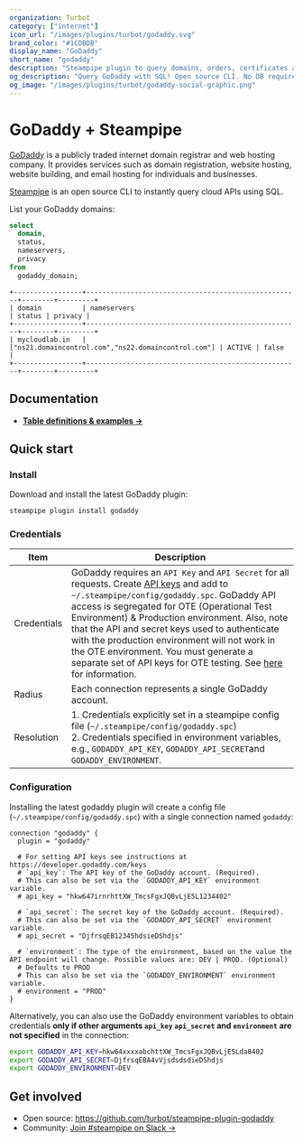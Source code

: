 ```yaml
---
organization: Turbot
category: ["internet"]
icon_url: "/images/plugins/turbot/godaddy.svg"
brand_color: "#1CDBDB"
display_name: "GoDaddy"
short_name: "godaddy"
description: "Steampipe plugin to query domains, orders, certificates and more from GoDaddy."
og_description: "Query GoDaddy with SQL! Open source CLI. No DB required."
og_image: "/images/plugins/turbot/godaddy-social-graphic.png"
---
```


# GoDaddy + Steampipe

[GoDaddy](https://godaddy.com) is a publicly traded internet domain registrar and web hosting company. It provides services such as domain registration, website hosting, website building, and email hosting for individuals and businesses.

[Steampipe](https://steampipe.io) is an open source CLI to instantly query cloud APIs using SQL.

List your GoDaddy domains:

```sql
select
  domain,
  status,
  nameservers,
  privacy
from
  godaddy_domain;
```

```
+-----------------+-----------------------------------------------------+--------+---------+
| domain          | nameservers                                         | status | privacy |
+-----------------+-----------------------------------------------------+--------+---------+
| mycloudlab.in   | ["ns21.domaincontrol.com","ns22.domaincontrol.com"] | ACTIVE | false   |
+-----------------+-----------------------------------------------------+--------+---------+
```

## Documentation

- **[Table definitions & examples →](/plugins/turbot/godaddy/tables)**

## Quick start

### Install

Download and install the latest GoDaddy plugin:

```sh
steampipe plugin install godaddy
```

### Credentials

| Item        | Description                                                                                                                                                                                                                                                                                                                                           |
| ----------- | ----------------------------------------------------------------------------------------------------------------------------------------------------------------------------------------------------------------------------------------------------------------------------------------------------------------------------------------------------- |
| Credentials | GoDaddy requires an  `API Key` and `API Secret` for all requests. Create [API keys](https://developer.godaddy.com/keys) and add to `~/.steampipe/config/godaddy.spc`.  GoDaddy API access is segregated for OTE (Operational Test Environment) & Production environment. Also, note that the API and secret keys used to authenticate with the production environment will not work in the OTE environment. You must generate a separate set of API keys for OTE testing. See [here](https://developer.godaddy.com/getstarted) for information. |                                                                                                                                                                                 |                                                                                                                                                                                                                                                                   |
| Radius  | Each connection represents a single GoDaddy account.                                                                                                                             |
| Resolution  | 1. Credentials explicitly set in a steampipe config file (`~/.steampipe/config/godaddy.spc`)<br />2. Credentials specified in environment variables, e.g., `GODADDY_API_KEY`, `GODADDY_API_SECRET`and `GODADDY_ENVIRONMENT`.

### Configuration

Installing the latest godaddy plugin will create a config file (`~/.steampipe/config/godaddy.spc`) with a single connection named `godaddy`:

```hcl
connection "godaddy" {
  plugin = "godaddy"

  # For setting API keys see instructions at https://developer.godaddy.com/keys
  # `api_key`: The API key of the GoDaddy account. (Required).
  # This can also be set via the `GODADDY_API_KEY` environment variable.
  # api_key = "hkw647irnrhttXW_TmcsFgxJQBvLjE5L1234402"

  # `api_secret`: The secret key of the GoDaddy account. (Required).
  # This can also be set via the `GODADDY_API_SECRET` environment variable.
  # api_secret = "DjfrsqEB12345hdsieDShdjs"

  # `environment`: The type of the environment, based on the value the API endpoint will change. Possible values are: DEV | PROD. (Optional)
  # Defaults to PROD
  # This can also be set via the `GODADDY_ENVIRONMENT` environment variable.
  # environment = "PROD"
}
```

Alternatively, you can also use the GoDaddy environment variables to obtain credentials **only if other arguments `api_key`  `api_secret` and `environment` are not specified** in the connection:

```sh
export GODADDY_API_KEY=hkw64xxxxabchttXW_TmcsFgxJQBvLjE5Lda8402
export GODADDY_API_SECRET=DjfrsqEBA4vVjsdsdsdieDShdjs
export GODADDY_ENVIRONMENT=DEV
```

## Get involved

- Open source: https://github.com/turbot/steampipe-plugin-godaddy
- Community: [Join #steampipe on Slack →](https://turbot.com/community/join)
